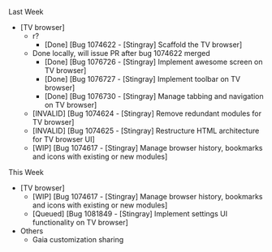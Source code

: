 Last Week

* [TV browser]
  - r?
    - [Done] [Bug 1074622 - [Stingray] Scaffold the TV browser]
  - Done locally, will issue PR after bug 1074622 merged
    - [Done] [Bug 1076726 - [Stingray] Implement awesome screen on TV browser]
    - [Done] [Bug 1076727 - [Stingray] Implement toolbar on TV browser]
    - [Done] [Bug 1076730 - [Stingray] Manage tabbing and navigation on TV browser]
  - [INVALID] [Bug 1074624 - [Stingray] Remove redundant modules for TV browser]
  - [INVALID] [Bug 1074625 - [Stingray] Restructure HTML architecture for TV browser UI]
  - [WIP] [Bug 1074617 - [Stingray] Manage browser history, bookmarks and icons with existing or new modules]

This Week

* [TV browser]
  - [WIP] [Bug 1074617 - [Stingray] Manage browser history, bookmarks and icons with existing or new modules]
  - [Queued] [Bug 1081849 - [Stingray] Implement settings UI functionality on TV browser]
* Others
  - Gaia customization sharing